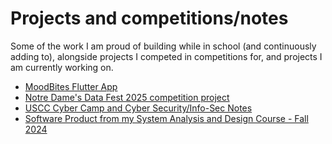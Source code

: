 # Projects and competitions/notes
Some of the work I am proud of building while in school (and continuously adding to),
alongside projects I competed in competitions for, and projects I am currently working on.
- [MoodBites Flutter App](https://github.com/AndrewWHans/MoodBites)
- [Notre Dame's Data Fest 2025 competition project](https://github.com/AndrewWHans/Data-Fest-2025)
- [USCC Cyber Camp and Cyber Security/Info-Sec Notes](https://github.com/AndrewWHans/USCC-CyberSecurity-Notes)
- [Software Product from my System Analysis and Design Course - Fall 2024](https://github.com/AndrewWHans/software-product)
